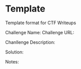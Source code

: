 # Template
Template format for CTF Writeups

Challenge Name:
Challenge URL:

Chanllenge Description:

Solution:

Notes:
